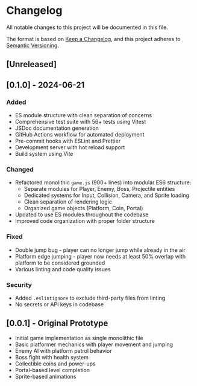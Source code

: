 # Changelog

All notable changes to this project will be documented in this file.

The format is based on [Keep a Changelog](https://keepachangelog.com/en/1.0.0/),
and this project adheres to [Semantic Versioning](https://semver.org/spec/v2.0.0.html).

## [Unreleased]

## [0.1.0] - 2024-06-21

### Added

- ES module structure with clean separation of concerns
- Comprehensive test suite with 56+ tests using Vitest
- JSDoc documentation generation
- GitHub Actions workflow for automated deployment
- Pre-commit hooks with ESLint and Prettier
- Development server with hot reload support
- Build system using Vite

### Changed

- Refactored monolithic `game.js` (900+ lines) into modular ES6 structure:
  - Separate modules for Player, Enemy, Boss, Projectile entities
  - Dedicated systems for Input, Collision, Camera, and Sprite loading
  - Clean separation of rendering logic
  - Organized game objects (Platform, Coin, Portal)
- Updated to use ES modules throughout the codebase
- Improved code organization with proper folder structure

### Fixed

- Double jump bug - player can no longer jump while already in the air
- Platform edge jumping - player now needs at least 50% overlap with platform to be considered grounded
- Various linting and code quality issues

### Security

- Added `.eslintignore` to exclude third-party files from linting
- No secrets or API keys in codebase

## [0.0.1] - Original Prototype

- Initial game implementation as single monolithic file
- Basic platformer mechanics with player movement and jumping
- Enemy AI with platform patrol behavior
- Boss fight with health system
- Collectible coins and power-ups
- Portal-based level completion
- Sprite-based animations
